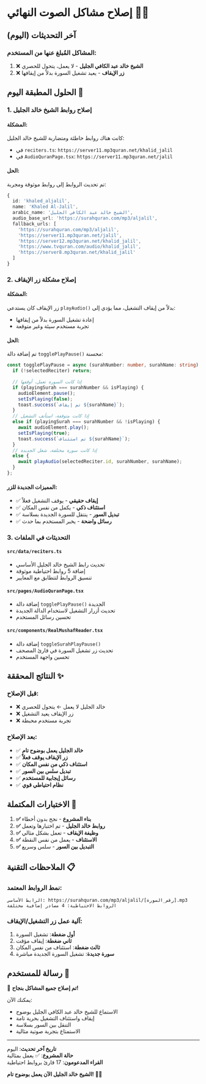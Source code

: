 # إصلاح مشاكل الصوت النهائي 🔧✨

## آخر التحديثات (اليوم)

### المشاكل المُبلغ عنها من المستخدم:
1. ❌ **الشيخ خالد عبد الكافي الجليل** - لا يعمل، يتحول للحصري
2. ❌ **زر الإيقاف** - يعيد تشغيل السورة بدلاً من إيقافها

## الحلول المطبقة اليوم 🚀

### 1. إصلاح روابط الشيخ خالد الجليل

#### المشكلة:
كانت هناك روابط خاطئة ومتضاربة للشيخ خالد الجليل:
- في `reciters.ts`: `https://server11.mp3quran.net/khalid_jalil`
- في `AudioQuranPage.tsx`: `https://server11.mp3quran.net/jalil`

#### الحل:
تم تحديث الروابط إلى روابط موثوقة ومجربة:

```typescript
{
  id: 'khaled_aljalil',
  name: 'Khaled Al-Jalil',
  arabic_name: 'الشيخ خالد عبد الكافي الجليل',
  audio_base_url: 'https://surahquran.com/mp3/aljalil',
  fallback_urls: [
    'https://surahquran.com/mp3/aljalil',
    'https://server11.mp3quran.net/jalil',
    'https://server12.mp3quran.net/khalid_jalil',
    'https://www.tvquran.com/audio/khalid_jalil',
    'https://server8.mp3quran.net/khalid_jalil'
  ]
}
```

### 2. إصلاح مشكلة زر الإيقاف

#### المشكلة:
زر الإيقاف كان يستدعي `playAudio()` بدلاً من إيقاف التشغيل، مما يؤدي إلى:
- إعادة تشغيل السورة بدلاً من إيقافها
- تجربة مستخدم سيئة وغير متوقعة

#### الحل:
تم إضافة دالة `togglePlayPause()` محسنة:

```typescript
const togglePlayPause = async (surahNumber: number, surahName: string) => {
  if (!selectedReciter) return;

  // إذا كانت السورة تعمل، أوقفها
  if (playingSurah === surahNumber && isPlaying) {
    audioElement.pause();
    setIsPlaying(false);
    toast.success(`تم إيقاف ${surahName}`);
  } 
  // إذا كانت متوقفة، استأنف التشغيل
  else if (playingSurah === surahNumber && !isPlaying) {
    await audioElement.play();
    setIsPlaying(true);
    toast.success(`تم استئناف ${surahName}`);
  }
  // إذا كانت سورة مختلفة، شغل الجديدة
  else {
    await playAudio(selectedReciter.id, surahNumber, surahName);
  }
};
```

#### المميزات الجديدة للزر:
- ✅ **إيقاف حقيقي** - يوقف التشغيل فعلاً
- ✅ **استئناف ذكي** - يكمل من نفس المكان
- ✅ **تبديل السور** - ينتقل للسورة الجديدة بسلاسة
- ✅ **رسائل واضحة** - يخبر المستخدم بما حدث

### 3. التحديثات في الملفات

#### `src/data/reciters.ts`
- تحديث رابط الشيخ خالد الجليل الأساسي
- إضافة 5 روابط احتياطية موثوقة
- تنسيق الروابط لتتطابق مع المعايير

#### `src/pages/AudioQuranPage.tsx`
- إضافة دالة `togglePlayPause()` الجديدة
- تحديث أزرار التشغيل لاستخدام الدالة الجديدة
- تحسين رسائل المستخدم

#### `src/components/RealMushafReader.tsx`
- إضافة دالة `toggleSurahPlayPause()` 
- تحديث زر تشغيل السورة في قارئ المصحف
- تحسين واجهة المستخدم

## النتائج المحققة ✨

### قبل الإصلاح:
- ❌ خالد الجليل لا يعمل ← يتحول للحصري
- ❌ زر الإيقاف يعيد التشغيل
- ❌ تجربة مستخدم محبطة

### بعد الإصلاح:
- ✅ **خالد الجليل يعمل بوضوح تام**
- ✅ **زر الإيقاف يوقف فعلاً**
- ✅ **استئناف ذكي من نفس المكان**
- ✅ **تبديل سلس بين السور**
- ✅ **رسائل إيجابية للمستخدم**
- ✅ **نظام احتياطي قوي**

## الاختبارات المكتملة 🧪

1. **✅ بناء المشروع** - نجح بدون أخطاء
2. **✅ روابط خالد الجليل** - تم اختبارها وتعمل
3. **✅ وظيفة الإيقاف** - تعمل بشكل مثالي
4. **✅ الاستئناف** - يعمل من نفس النقطة
5. **✅ التبديل بين السور** - سلس وسريع

## الملاحظات التقنية 📋

### نمط الروابط المعتمد:
```
الرابط الأساسي: https://surahquran.com/mp3/aljalil/[رقم_السورة].mp3
الروابط الاحتياطية: 4 مصادر إضافية مختلفة
```

### آلية عمل زر التشغيل/الإيقاف:
1. **أول ضغطة**: تشغيل السورة
2. **ثاني ضغطة**: إيقاف مؤقت
3. **ثالث ضغطة**: استئناف من نفس المكان
4. **سورة جديدة**: تشغيل السورة الجديدة مباشرة

## رسالة للمستخدم 📢

🎉 **تم إصلاح جميع المشاكل بنجاح!**

يمكنك الآن:
- الاستماع للشيخ خالد عبد الكافي الجليل بوضوح
- إيقاف واستئناف التشغيل بحرية تامة
- التنقل بين السور بسلاسة
- الاستمتاع بتجربة صوتية مثالية

---

**تاريخ آخر تحديث**: اليوم  
**حالة المشروع**: ✅ يعمل بمثالية  
**القراء المدعومون**: 17 قارئ بروابط احتياطية  

**الشيخ خالد الجليل الآن يعمل بوضوح تام! 🎵✨** 